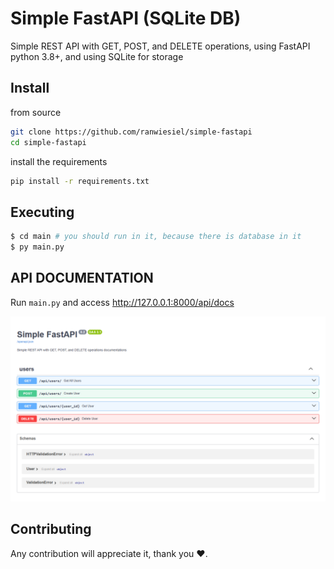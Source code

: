 # Simple FastAPI (SQLite DB)

Simple REST API with GET, POST, and DELETE operations, using FastAPI python 3.8+, and using SQLite for storage

## Install

from source
```bash
git clone https://github.com/ranwiesiel/simple-fastapi
cd simple-fastapi
```

install the requirements

```bash
pip install -r requirements.txt
```

## Executing


```bash
$ cd main # you should run in it, because there is database in it
$ py main.py
```

## API DOCUMENTATION

Run `main.py` and access http://127.0.0.1:8000/api/docs

![](https://raw.githubusercontent.com/ranwiesiel/simple-fastapi/main/doc.png)

## Contributing

Any contribution will appreciate it, thank you ❤.